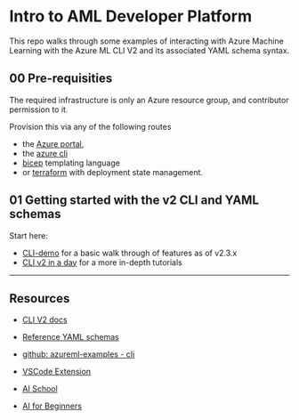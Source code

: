 # Intro to AML Developer Platform

This repo walks through some examples of interacting with Azure Machine Learning with the Azure ML CLI V2 and its associated YAML schema syntax.


## 00 Pre-requisities
The required infrastructure is only an Azure resource group, and contributor permission to it. 

Provision this via any of the following routes 
- the [Azure portal](https://docs.microsoft.com/en-us/azure/azure-resource-manager/management/manage-resource-groups-portal#create-resource-groups),
- the [azure cli](./infrastructure/cli)
- [bicep](./infrastructure/bicep) templating language
- or [terraform](./infrastructure/terraform) with deployment state management.


## 01 Getting started with the v2 CLI and YAML schemas

Start here: 
- [CLI-demo](./CLI-demo/v2.3.x/CLI-demo.md) for a basic walk through of features as of v2.3.x
- [CLI v2 in a day](https://github.com/caiomsouza/aml-cli-v2-in-a-day) for a more in-depth tutorials


<hr />

## Resources

- [CLI V2 docs](https://docs.microsoft.com/en-us/cli/azure/ml?view=azure-cli-latest)
- [Reference YAML schemas](https://docs.microsoft.com/en-us/azure/machine-learning/reference-yaml-overview)
- [github: azureml-examples - cli](https://github.com/Azure/azureml-examples/tree/main/cli)

- [VSCode Extension](https://techcommunity.microsoft.com/t5/azure-ai/supercharge-azure-ml-code-development-with-new-vs-code/ba-p/2260129)

- [AI School](https://www.microsoft.com/en-us/ai/ai-school)
- [AI for Beginners](https://dev.to/azure/announcing-a-new-free-curriculum-machine-learning-for-beginners-1h58)
